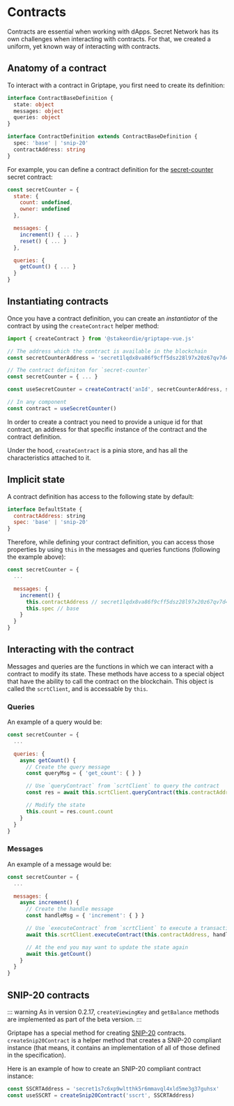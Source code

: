 # Contracts

Contracts are essential when working with dApps. Secret Network has its own challenges when interacting with
contracts. For that, we created a uniform, yet known way of interacting with contracts.

## Anatomy of a contract

To interact with a contract in Griptape, you first need to create its definition:

```ts
interface ContractBaseDefinition {
  state: object
  messages: object
  queries: object
}

interface ContractDefinition extends ContractBaseDefinition {
  spec: 'base' | 'snip-20'
  contractAddress: string
}
```

For example, you can define a contract definition for the [secret-counter](https://github.com/enigmampc/secret-counter)
secret contract:

```js
const secretCounter = {
  state: {
    count: undefined,
    owner: undefined
  },

  messages: {
    increment() { ... }
    reset() { ... }
  },

  queries: {
    getCount() { ... }
  }
}
```

## Instantiating contracts


Once you have a contract definition, you can create an _instantiator_ of the contract by using the `createContract`
helper method:

```js
import { createContract } from '@stakeordie/griptape-vue.js'

// The address which the contract is available in the blockchain
const secretCounterAddress = 'secret1lqdx8va86f9cff5dsz28l97x20z67qv7d4npj8'

// The contract definiton for `secret-counter`
const secretCounter = { ... }

const useSecretCounter = createContract('anId', secretCounterAddress, secretCounter)

// In any component
const contract = useSecretCounter()
```

In order to create a contract you need to provide a unique id for that contract, an address for that specific instance
of the contract and the contract definition.

Under the hood, `createContract` is a pinia store, and has all the characteristics attached to it.

## Implicit state

A contract definition has access to the following state by default:

```js
interface DefaultState {
  contractAddress: string
  spec: 'base' | 'snip-20'
}
```

Therefore, while defining your contract definition, you can access those properties by using `this` in the messages and
queries functions (following the example above):

```js
const secretCounter = {
  ...

  messages: {
    increment() {
      this.contractAddress // secret1lqdx8va86f9cff5dsz28l97x20z67qv7d4npj8
      this.spec // base
    }
  }
}
```

## Interacting with the contract

Messages and queries are the functions in which we can interact with a contract to modify its state. These
methods have access to a special object that have the ability to call the contract on the blockchain. This object is
called the `scrtClient`, and is accessable by `this`.

### Queries

An example of a query would be:

```js
const secretCounter = {
  ...

  queries: {
    async getCount() {
      // Create the query message
      const queryMsg = { 'get_count': { } }

      // Use `queryContract` from `scrtClient` to query the contract
      const res = await this.scrtClient.queryContract(this.contractAddress, queryMsg)

      // Modify the state
      this.count = res.count.count
    }
  }
}
```

### Messages

An example of a message would be:

```js
const secretCounter = {
  ...

  messages: {
    async increment() {
      // Create the handle message
      const handleMsg = { 'increment': { } }

      // Use `executeContract` from `scrtClient` to execute a transaction
      await this.scrtClient.executeContract(this.contractAddress, handleMsg)

      // At the end you may want to update the state again
      await this.getCount()
    }
  }
}
```

## SNIP-20 contracts

::: warning
As in version 0.2.17, `createViewingKey` and `getBalance` methods are implemented as part of the beta version.
:::

Griptape has a special method for creating [SNIP-20](https://github.com/SecretFoundation/SNIPs/blob/master/SNIP-20.md)
contracts. `createSnip20Contract` is a helper method that creates a SNIP-20 compliant instance (that means, it contains
an implementation of all of those defined in the specification).

Here is an example of how to create an SNIP-20 compliant contract instance:

```js
const SSCRTAddress = 'secret1s7c6xp9wltthk5r6mmavql4xld5me3g37guhsx'
const useSSCRT = createSnip20Contract('sscrt', SSCRTAddress)
```
